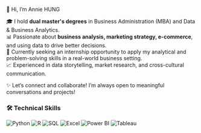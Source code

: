 👋 Hi, I’m Annie HUNG 

🎓 I hold **dual master's degrees** in Business Administration (MBA) and Data & Business Analytics.  
📊 Passionate about **business analysis, marketing strategy, e-commerce**, and using data to drive better decisions.  
💼 Currently seeking an internship opportunity to apply my analytical and problem-solving skills in a real-world business setting.   
📈 Experienced in data storytelling, market research, and cross-cultural communication.  

✨ Let’s connect and collaborate! I’m always open to meaningful conversations and projects!

### 🛠️ Technical Skills

![Python](https://img.shields.io/badge/Python-3776AB?style=for-the-badge&logo=python&logoColor=white)
![R](https://img.shields.io/badge/R-276DC3?style=for-the-badge&logo=r&logoColor=white)
![SQL](https://img.shields.io/badge/SQL-4479A1?style=for-the-badge&logo=mysql&logoColor=white)
![Excel](https://img.shields.io/badge/Excel-217346?style=for-the-badge&logo=microsoft-excel&logoColor=white)
![Power BI](https://img.shields.io/badge/PowerBI-F2C811?style=for-the-badge&logo=powerbi&logoColor=black)
![Tableau](https://img.shields.io/badge/Tableau-E97627?style=for-the-badge&logo=tableau&logoColor=white)
